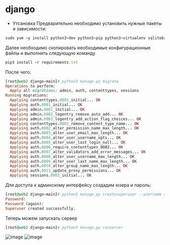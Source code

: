 # django

- Утсановка 
Предварительно необходимо установить нужные пакеты и зависимости:

```ruby
sudo yum -y install python3-dev python3-pip python3-virtualenv sqlitebrowser
```
Далее необходимо скопировать необходимые конфигурационные файлы и выполнить следующую команду
```ruby
pip3 install -r requirements.txt
```
После чего:
```ruby
[root@web2 django-main]# python3 manage.py migrate
Operations to perform:
  Apply all migrations: admin, auth, contenttypes, sessions
Running migrations:
  Applying contenttypes.0001_initial... OK
  Applying auth.0001_initial... OK
  Applying admin.0001_initial... OK
  Applying admin.0002_logentry_remove_auto_add... OK
  Applying admin.0003_logentry_add_action_flag_choices... OK
  Applying contenttypes.0002_remove_content_type_name... OK
  Applying auth.0002_alter_permission_name_max_length... OK
  Applying auth.0003_alter_user_email_max_length... OK
  Applying auth.0004_alter_user_username_opts... OK
  Applying auth.0005_alter_user_last_login_null... OK
  Applying auth.0006_require_contenttypes_0002... OK
  Applying auth.0007_alter_validators_add_error_messages... OK
  Applying auth.0008_alter_user_username_max_length... OK
  Applying auth.0009_alter_user_last_name_max_length... OK
  Applying auth.0010_alter_group_name_max_length... OK
  Applying auth.0011_update_proxy_permissions... OK
  Applying sessions.0001_initial... OK
  ```
  Для доступа к админскому интерфейсу создадим юзера и пароль:
 ```ruby
[root@web2 django-main]# python3 manage.py createsuperuser --username admin --email admin@test.com
Password:
Password (again):
Superuser created successfully.
```
Теперь можем запускать сервер
```ruby
[root@web2 django-main]# python3 manage.py runserver
```
![image](https://user-images.githubusercontent.com/69155591/117031735-b14c6800-ad22-11eb-8d59-49f12e158c6f.png)
![image](https://user-images.githubusercontent.com/69155591/117031833-c75a2880-ad22-11eb-8dce-d2a9c6f26466.png)


